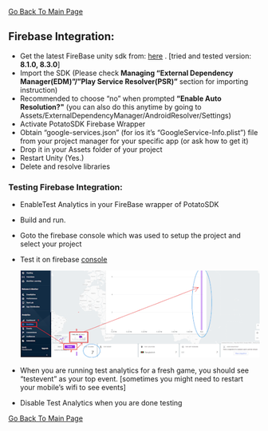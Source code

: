 [Go Back To Main Page](../../README.md)
## Firebase Integration:
* Get the latest FireBase unity sdk from: [here](https://developers.google.com/unity/archive#google_analytics_for_firebase) . [tried and tested version: **8.1.0, 8.3.0**] 
* Import the SDK (Please check **Managing “External Dependency Manager(EDM)”/”Play Service Resolver(PSR)”** section for importing instruction)
* Recommended to choose “no” when prompted **“Enable Auto Resolution?"** (you can also do this anytime by going to Assets/ExternalDependencyManager/AndroidResolver/Settings)
* Activate PotatoSDK Firebase Wrapper
* Obtain “google-services.json” (for ios it’s “GoogleService-Info.plist”) file from your project manager for your specific app (or ask how to get it)
* Drop it in your Assets folder of your project
* Restart Unity (Yes.)
* Delete and resolve libraries

### Testing Firebase Integration:
* EnableTest Analytics in your FireBase wrapper of PotatoSDK
* Build and run. 
* Goto the firebase console which was used to setup the project and select your project
* Test it on firebase [console](https://console.firebase.google.com)
   
   ![FirebaseConsole](img_0.png)

* When you are running test analytics for a fresh game, you should see “testevent” as your top event. [sometimes you might need to restart your mobile’s wifi to see events]
* Disable Test Analytics when you are done testing




[Go Back To Main Page](../../README.md)
